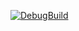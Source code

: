 [![DebugBuild](https://github.com/fujitsukaharuto/CG2/actions/workflows/DebugBuild.yml/badge.svg)](https://github.com/fujitsukaharuto/CG2/actions/workflows/DebugBuild.yml)
